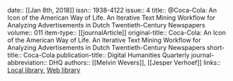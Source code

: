 date:: [[Jan 8th, 2018]]
issn:: 1938-4122
issue:: 4
title:: @Coca-Cola: An Icon of the American Way of Life. An Iterative Text Mining Workflow for Analyzing Advertisements in Dutch Twentieth-Century Newspapers
volume:: 011
item-type:: [[journalArticle]]
original-title:: Coca-Cola: An Icon of the American Way of Life. An Iterative Text Mining Workflow for Analyzing Advertisements in Dutch Twentieth-Century Newspapers
short-title:: Coca-Cola
publication-title:: Digital Humanities Quarterly
journal-abbreviation:: DHQ
authors:: [[Melvin Wevers]], [[Jesper Verhoef]]
links:: [Local library](zotero://select/groups/2386895/items/M6P23KFX), [Web library](https://www.zotero.org/groups/2386895/items/M6P23KFX)

